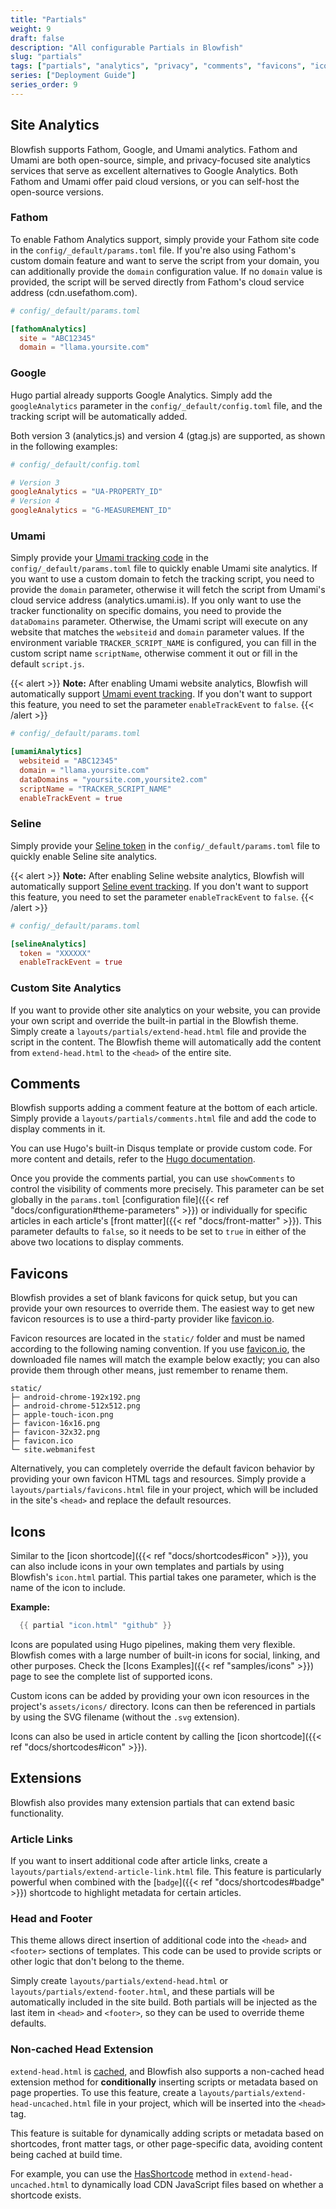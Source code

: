 ```yaml
---
title: "Partials"
weight: 9
draft: false
description: "All configurable Partials in Blowfish"
slug: "partials"
tags: ["partials", "analytics", "privacy", "comments", "favicons", "icons", "documentation"]
series: ["Deployment Guide"]
series_order: 9
---
```


## Site Analytics

Blowfish supports Fathom, Google, and Umami analytics. Fathom and Umami are both open-source, simple, and privacy-focused site analytics services that serve as excellent alternatives to Google Analytics. Both Fathom and Umami offer paid cloud versions, or you can self-host the open-source versions.

### Fathom

To enable Fathom Analytics support, simply provide your Fathom site code in the `config/_default/params.toml` file. If you're also using Fathom's custom domain feature and want to serve the script from your domain, you can additionally provide the `domain` configuration value. If no `domain` value is provided, the script will be served directly from Fathom's cloud service address (cdn.usefathom.com).

```toml
# config/_default/params.toml

[fathomAnalytics]
  site = "ABC12345"
  domain = "llama.yoursite.com"
```

### Google

Hugo partial already supports Google Analytics. Simply add the `googleAnalytics` parameter in the `config/_default/config.toml` file, and the tracking script will be automatically added.

Both version 3 (analytics.js) and version 4 (gtag.js) are supported, as shown in the following examples:

```toml
# config/_default/config.toml

# Version 3
googleAnalytics = "UA-PROPERTY_ID"
# Version 4
googleAnalytics = "G-MEASUREMENT_ID"
```

### Umami

Simply provide your [Umami tracking code](https://umami.is/docs/collect-data) in the `config/_default/params.toml` file to quickly enable Umami site analytics.
If you want to use a custom domain to fetch the tracking script, you need to provide the `domain` parameter, otherwise it will fetch the script from Umami's cloud service address (analytics.umami.is).
If you only want to use the tracker functionality on specific domains, you need to provide the `dataDomains` parameter. Otherwise, the Umami script will execute on any website that matches the `websiteid` and `domain` parameter values. If the environment variable `TRACKER_SCRIPT_NAME` is configured, you can fill in the custom script name `scriptName`, otherwise comment it out or fill in the default `script.js`.

{{< alert >}}
**Note:** After enabling Umami website analytics, Blowfish will automatically support [Umami event tracking](https://umami.is/docs/track-events). If you don't want to support this feature, you need to set the parameter `enableTrackEvent` to `false`.
{{< /alert >}}

```toml
# config/_default/params.toml

[umamiAnalytics]
  websiteid = "ABC12345"
  domain = "llama.yoursite.com"
  dataDomains = "yoursite.com,yoursite2.com"
  scriptName = "TRACKER_SCRIPT_NAME"
  enableTrackEvent = true
```

### Seline

Simply provide your [Seline token](https://seline.so/docs/install-seline) in the `config/_default/params.toml` file to quickly enable Seline site analytics.

{{< alert >}}
**Note:** After enabling Seline website analytics, Blowfish will automatically support [Seline event tracking](https://seline.so/docs/custom-events). If you don't want to support this feature, you need to set the parameter `enableTrackEvent` to `false`.
{{< /alert >}}

```toml
# config/_default/params.toml

[selineAnalytics]
  token = "XXXXXX"
  enableTrackEvent = true
```

### Custom Site Analytics

If you want to provide other site analytics on your website, you can provide your own script and override the built-in partial in the Blowfish theme.
Simply create a `layouts/partials/extend-head.html` file and provide the script in the content. The Blowfish theme will automatically add the content from `extend-head.html` to the `<head>` of the entire site.

## Comments

Blowfish supports adding a comment feature at the bottom of each article. Simply provide a `layouts/partials/comments.html` file and add the code to display comments in it.

You can use Hugo's built-in Disqus template or provide custom code. For more content and details, refer to the [Hugo documentation](https://gohugo.io/content-management/comments/).

Once you provide the comments partial, you can use `showComments` to control the visibility of comments more precisely. This parameter can be set globally in the `params.toml` [configuration file]({{< ref "docs/configuration#theme-parameters" >}}) or individually for specific articles in each article's [front matter]({{< ref "docs/front-matter" >}}). This parameter defaults to `false`, so it needs to be set to `true` in either of the above two locations to display comments.

## Favicons

Blowfish provides a set of blank favicons for quick setup, but you can provide your own resources to override them. The easiest way to get new favicon resources is to use a third-party provider like [favicon.io](https://favicon.io).

Favicon resources are located in the `static/` folder and must be named according to the following naming convention. If you use [favicon.io](https://favicon.io), the downloaded file names will match the example below exactly; you can also provide them through other means, just remember to rename them.

```shell
static/
├─ android-chrome-192x192.png
├─ android-chrome-512x512.png
├─ apple-touch-icon.png
├─ favicon-16x16.png
├─ favicon-32x32.png
├─ favicon.ico
└─ site.webmanifest
```

Alternatively, you can completely override the default favicon behavior by providing your own favicon HTML tags and resources. Simply provide a `layouts/partials/favicons.html` file in your project, which will be included in the site's `<head>` and replace the default resources.

## Icons

Similar to the [icon shortcode]({{< ref "docs/shortcodes#icon" >}}), you can also include icons in your own templates and partials by using Blowfish's `icon.html` partial. This partial takes one parameter, which is the name of the icon to include.

**Example:**

```go
  {{ partial "icon.html" "github" }}
```

Icons are populated using Hugo pipelines, making them very flexible. Blowfish comes with a large number of built-in icons for social, linking, and other purposes. Check the [Icons Examples]({{< ref "samples/icons" >}}) page to see the complete list of supported icons.

Custom icons can be added by providing your own icon resources in the project's `assets/icons/` directory. Icons can then be referenced in partials by using the SVG filename (without the `.svg` extension).

Icons can also be used in article content by calling the [icon shortcode]({{< ref "docs/shortcodes#icon" >}}).

## Extensions

Blowfish also provides many extension partials that can extend basic functionality.

### Article Links

If you want to insert additional code after article links, create a `layouts/partials/extend-article-link.html` file. This feature is particularly powerful when combined with the [`badge`]({{< ref "docs/shortcodes#badge" >}}) shortcode to highlight metadata for certain articles.

### Head and Footer

This theme allows direct insertion of additional code into the `<head>` and `<footer>` sections of templates. This code can be used to provide scripts or other logic that don't belong to the theme.

Simply create `layouts/partials/extend-head.html` or `layouts/partials/extend-footer.html`, and these partials will be automatically included in the site build. Both partials will be injected as the last item in `<head>` and `<footer>`, so they can be used to override theme defaults.

### Non-cached Head Extension

`extend-head.html` is [cached](https://gohugo.io/functions/partials/includecached/), and Blowfish also supports a non-cached head extension method for **conditionally** inserting scripts or metadata based on page properties. To use this feature, create a `layouts/partials/extend-head-uncached.html` file in your project, which will be inserted into the `<head>` tag.

This feature is suitable for dynamically adding scripts or metadata based on shortcodes, front matter tags, or other page-specific data, avoiding content being cached at build time.

For example, you can use the [HasShortcode](https://gohugo.io/methods/page/hasshortcode/#article) method in `extend-head-uncached.html` to dynamically load CDN JavaScript files based on whether a shortcode exists.